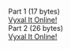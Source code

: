 Part 1 (17 bytes)  
[Vyxal It Online!](https://vyxal.github.io/latest.html#H4sIAAAAAAAAE6tWSssvyk0sUbIy1lHKSE1MSS1SslJS0lFKzk9JVbJSSn24s-lRT9ex2Rm1wfZwTklt8InljzomKukopeXnl8D0pOUkphcrWUXH6ihl5hWUloDY0UruRfmlBQqGSjrRSkqxsbE6SmWpRcWZ-XlKVkrGeiZ6hgZKtQDBGNi2hgAAAA)  
Part 2 (26 bytes)  
[Vyxal It Online!](https://vyxal.github.io/latest.html#H4sIAAAAAAAAE6tWSssvyk0sUbIy1lHKSE1MSS1SslJS0lFKzk9JVbJSSn24s-nY7JJHPV21yrZJ9hBuBoh7bLaySpKCc97h6bWPOiYq6Sil5eeXwHSn5SSmFytZRcfqKGXmFZSWgNjRSu5F-aUFCoZKOtFKSrGxsTpKZalFxZn5eUpWSsZ6JnqGBkq1APHnEsuQAAAA)  
